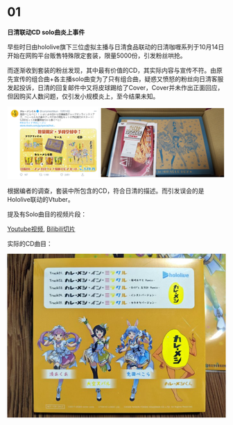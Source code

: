 # 01

**日清联动CD solo曲炎上事件**

早些时日由hololive旗下三位虚拟主播与日清食品联动的日清咖喱系列于10月14日开始在网购平台贩售特殊限定套装，限量5000份，引发粉丝哄抢。

而逐渐收到套装的粉丝发现，其中最有价值的CD，其实际内容与宣传不符。由原先宣传的组合曲+各主播solo曲变为了只有组合曲，疑惑又愤怒的粉丝向日清客服发起投诉，日清的回复邮件中又将皮球踢给了Cover，Cover并未作出正面回应，但因购买人数问题，仅引发小规模炎上，至今结果未知。

![截图](img-product-mismatch.png)

根据编者的调查，套装中所包含的CD，符合日清的描述。而引发误会的是Hololive联动的Vtuber。

提及有Solo曲目的视频片段：

[Youtube视频](https://www.youtube.com/watch?v=-5TMTyV4JZA&feature=youtu.be&t=3071), [Bilibili切片](https://www.bilibili.com/video/BV1Pt4y1e7se/)

实际的CD曲目：

![实际曲目](img-actual-production.jpeg)